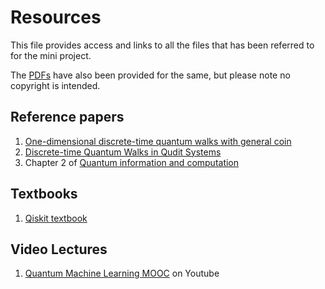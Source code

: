 # Resources

This file provides access and links to all the files that has been referred to for the mini project.

The [PDFs](https://github.com/Abhay-Suresh/Discrete-Time-Quantum-Walks-on-Quantum-Computer/tree/main/Resources/PDFs) have also been provided for the same, but please note no copyright is intended.

## Reference papers
1. [One-dimensional discrete-time quantum walks with general coin](https://arxiv.org/abs/2102.07207)
2. [Discrete-time Quantum Walks in Qudit Systems](https://arxiv.org/abs/2207.04319)
3. Chapter 2 of [Quantum information and computation](https://ilorentz.org/quantumcomputers/literature/preskill_1_to_6.pdf)

## Textbooks 
1. [Qiskit textbook](https://qiskit.org/textbook/ch-states/introduction.html)

## Video Lectures 
1. [Quantum Machine Learning MOOC](https://www.youtube.com/playlist?list=PLmRxgFnCIhaMgvot-Xuym_hn69lmzIokg) on Youtube


